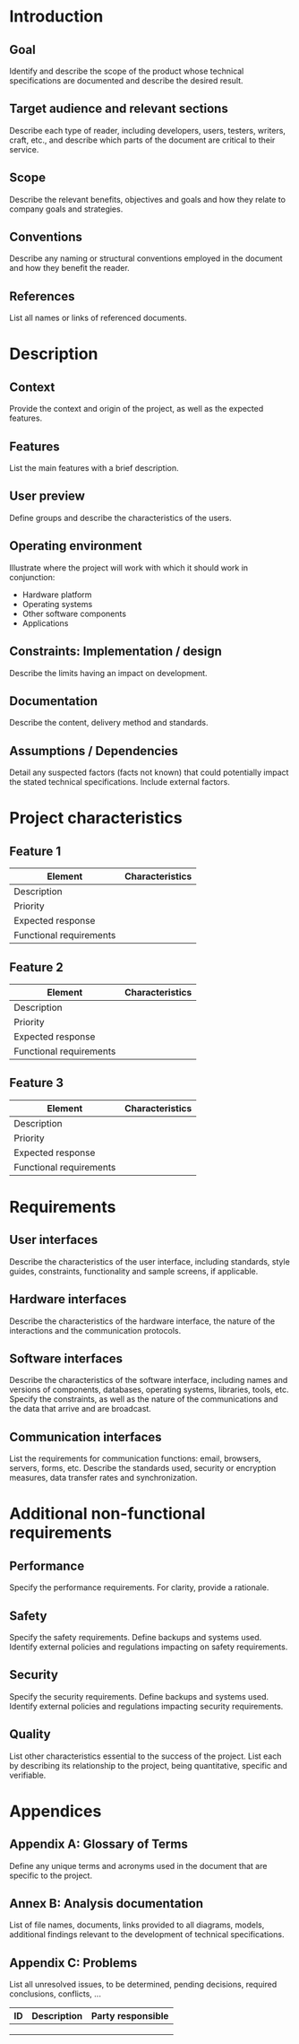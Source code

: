 # Introduction

## Goal

Identify and describe the scope of the product whose technical specifications are documented and describe the desired result.

## Target audience and relevant sections

Describe each type of reader, including developers, users, testers, writers, craft, etc., and describe which parts of the document are critical to their service.

## Scope

Describe the relevant benefits, objectives and goals and how they relate to company goals and strategies.

## Conventions

Describe any naming or structural conventions employed in the document and how they benefit the reader.

## References

List all names or links of referenced documents.

# Description

## Context

Provide the context and origin of the project, as well as the expected features.

## Features

List the main features with a brief description.

## User preview

Define groups and describe the characteristics of the users.

## Operating environment

Illustrate where the project will work with which it should work in conjunction:
* Hardware platform
* Operating systems
* Other software components
* Applications

## Constraints: Implementation / design

Describe the limits having an impact on development.

## Documentation

Describe the content, delivery method and standards.

## Assumptions / Dependencies

Detail any suspected factors (facts not known) that could potentially impact the stated technical specifications. Include external factors.

# Project characteristics

## Feature 1

|Element|Characteristics|
|-------|---------------|
|Description| |
|Priority| |
|Expected response| |
|Functional requirements| |

## Feature 2

|Element|Characteristics|
|-------|---------------|
|Description| |
|Priority| |
|Expected response| |
|Functional requirements| |

## Feature 3

|Element|Characteristics|
|-------|---------------|
|Description| |
|Priority| |
|Expected response| |
|Functional requirements| |

# Requirements

## User interfaces

Describe the characteristics of the user interface, including standards, style guides, constraints, functionality and sample screens, if applicable.

## Hardware interfaces

Describe the characteristics of the hardware interface, the nature of the interactions and the communication protocols.

## Software interfaces

Describe the characteristics of the software interface, including names and versions of components, databases, operating systems, libraries, tools, etc. Specify the constraints, as well as the nature of the communications and the data that arrive and are broadcast.

## Communication interfaces

List the requirements for communication functions: email, browsers, servers, forms, etc. Describe the standards used, security or encryption measures, data transfer rates and synchronization.

# Additional non-functional requirements

## Performance

Specify the performance requirements. For clarity, provide a rationale.

## Safety

Specify the safety requirements. Define backups and systems used. Identify external policies and regulations impacting on safety requirements.

## Security

Specify the security requirements. Define backups and systems used. Identify external policies and regulations impacting security requirements.

## Quality

List other characteristics essential to the success of the project. List each by describing its relationship to the project, being quantitative, specific and verifiable.

# Appendices

## Appendix A: Glossary of Terms

Define any unique terms and acronyms used in the document that are specific to the project.

## Annex B: Analysis documentation

List of file names, documents, links provided to all diagrams, models, additional findings relevant to the development of technical specifications.

## Appendix C: Problems

List all unresolved issues, to be determined, pending decisions, required conclusions, conflicts, ...

|ID|Description|Party responsible|
|--|-----------|-----------------|
| | | |
| | | |
| | | |